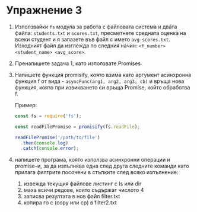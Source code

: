 # Упражнение 3

1. Използвайки `fs` модула за работа с файловата система и двата файла: `students.txt` и `scores.txt`, пресметнете средната оценка на всеки студент и я запазете във файл с името `avg-scores.txt`. Изходният файл да изглежда по следния начин: `<f_number> <student_name> <avg_score>`.

2. Пренапишете задача 1, като използвате Promises.

3. Напишете функция promisify, която взима като аргумент асинхронна функция f от вида - `asyncFunc(arg1, arg2, arg3, cb)` и връща нова функция, която при извикването си връща Promise, който обработва f.

    Пример:
    ```javascript
    const fs = require('fs');

    const readFilePromise = promisify(fs.readFile);

    readFilePromise('/path/to/file')
      .then(console.log)
      .catch(console.error);
    ```

4. напишете програма, която използва асинхронни операции и promise–и, за да изпълнява една след друга следните команди като прилага филтрите посочени в стъпките след всяко изпълнение:
    1. извежда текущия файлове листинг с ls или dir 
    2. маха всичи редове, които съдържат числото 4
    3. записва резултата в нов файл filter.txt
    4. копира го с (copy или cp) в filter2.txt